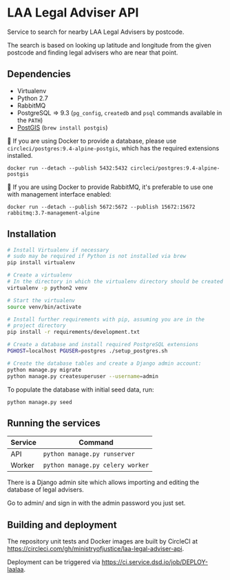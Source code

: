 # LAA Legal Adviser API

Service to search for nearby LAA Legal Advisers by postcode.

The search is based on looking up latitude and longitude from the given postcode and finding legal advisers who are
near that point.

## Dependencies

* Virtualenv
* Python 2.7
* RabbitMQ
* PostgreSQL => 9.3 (`pg_config`, `createdb` and `psql` commands available in the `PATH`)
* [PostGIS](https://postgis.net/) (`brew install postgis`)

:memo: If you are using Docker to provide a database, please use `circleci/postgres:9.4-alpine-postgis`, which has the required extensions installed.

    docker run --detach --publish 5432:5432 circleci/postgres:9.4-alpine-postgis

:memo: If you are using Docker to provide RabbitMQ, it's preferable to use one with management interface enabled:

    docker run --detach --publish 5672:5672 --publish 15672:15672 rabbitmq:3.7-management-alpine

## Installation

```sh
# Install Virtualenv if necessary
# sudo may be required if Python is not installed via brew
pip install virtualenv

# Create a virtualenv
# In the directory in which the virtualenv directory should be created
virtualenv -p python2 venv

# Start the virtualenv
source venv/bin/activate

# Install further requirements with pip, assuming you are in the
# project directory
pip install -r requirements/development.txt

# Create a database and install required PostgreSQL extensions
PGHOST=localhost PGUSER=postgres ./setup_postgres.sh

# Create the database tables and create a Django admin account:
python manage.py migrate
python manage.py createsuperuser --username=admin
```

To populate the database with initial seed data, run:
```
python manage.py seed
```

## Running the services

| Service | Command |
| --- | --- |
| API | `python manage.py runserver` |
| Worker | `python manage.py celery worker` |

There is a Django admin site which allows importing and editing the database of legal advisers.

Go to admin/ and sign in with the admin password you just set.

## Building and deployment

The repository unit tests and Docker images are built by CircleCI at https://circleci.com/gh/ministryofjustice/laa-legal-adviser-api.

Deployment can be triggered via https://ci.service.dsd.io/job/DEPLOY-laalaa.
